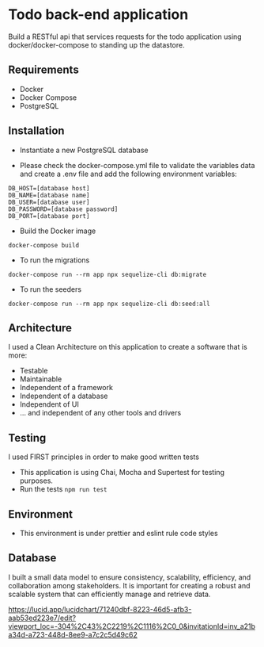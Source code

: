 # Todo back-end application

Build a RESTful api that services requests for the todo application using docker/docker-compose to standing up the datastore.

## Requirements

- Docker
- Docker Compose
- PostgreSQL

## Installation

- Instantiate a new PostgreSQL database

- Please check the docker-compose.yml file to validate the variables data and create a .env file and add the following environment variables:

```
DB_HOST=[database host]
DB_NAME=[database name]
DB_USER=[database user]
DB_PASSWORD=[database password]
DB_PORT=[database port]
```

- Build the Docker image

```
docker-compose build
```

- To run the migrations

```
docker-compose run --rm app npx sequelize-cli db:migrate
```

- To run the seeders

```
docker-compose run --rm app npx sequelize-cli db:seed:all
```

## Architecture

I used a Clean Architecture on this application to create a software that is more:

- Testable
- Maintainable
- Independent of a framework
- Independent of a database
- Independent of UI
- ... and independent of any other tools and drivers

## Testing

I used FIRST principles in order to make good written tests

- This application is using Chai, Mocha and Supertest for testing purposes.
- Run the tests `npm run test`

## Environment

- This environment is under prettier and eslint rule code styles

## Database
I built a small data model to ensure consistency, scalability, efficiency, and collaboration among stakeholders. It is important for creating a robust and scalable system that can efficiently manage and retrieve data.

https://lucid.app/lucidchart/71240dbf-8223-46d5-afb3-aab53ed223e7/edit?viewport_loc=-304%2C43%2C2219%2C1116%2C0_0&invitationId=inv_a21ba34d-a723-448d-8ee9-a7c2c5d49c62
